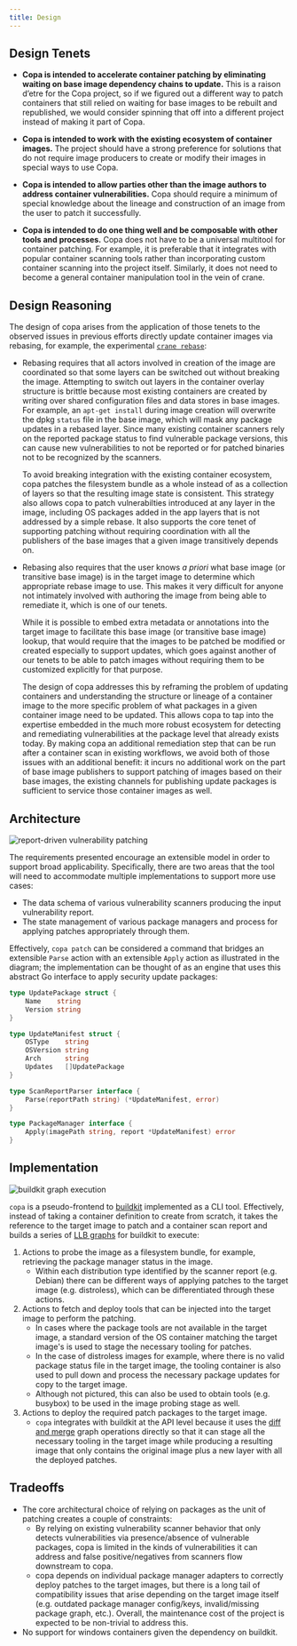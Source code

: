 ```yaml
---
title: Design
---
```


## Design Tenets

- **Copa is intended to accelerate container patching by eliminating waiting on base image dependency chains to update.** This is a raison d’etre for the Copa project, so if we figured out a different way to patch containers that still relied on waiting for base images to be rebuilt and republished, we would consider spinning that off into a different project instead of making it part of Copa.

- **Copa is intended to work with the existing ecosystem of container images.** The project should have a strong preference for solutions that do not require image producers to create or modify their images in special ways to use Copa.

- **Copa is intended to allow parties other than the image authors to address container vulnerabilities.** Copa should require a minimum of special knowledge about the lineage and construction of an image from the user to patch it successfully.

- **Copa is intended to do one thing well and be composable with other tools and processes.** Copa does not have to be a universal multitool for container patching. For example, it is preferable that it integrates with popular container scanning tools rather than incorporating custom container scanning into the project itself. Similarly, it does not need to become a general container manipulation tool in the vein of crane.

## Design Reasoning

The design of copa arises from the application of those tenets to the observed issues in previous efforts directly update container images via rebasing, for example, the experimental [`crane rebase`](https://github.com/google/go-containerregistry/blob/main/cmd/crane/rebase.md):

- Rebasing requires that all actors involved in creation of the image are coordinated so that some layers can be switched out without breaking the image. Attempting to switch out layers in the container overlay structure is brittle because most existing containers are created by writing over shared configuration files and data stores in base images. For example, an `apt-get install` during image creation will overwrite the dpkg `status` file in the base image, which will mask any package updates in a rebased layer. Since many existing container scanners rely on the reported package status to find vulnerable package versions, this can cause new vulnerabilities to not be reported or for patched binaries not to be recognized by the scanners.

  To avoid breaking integration with the existing container ecosystem, copa patches the filesystem bundle as a whole instead of as a collection of layers so that the resulting image state is consistent. This strategy also allows copa to patch vulnerabilties introduced at any layer in the image, including OS packages added in the app layers that is not addressed by a simple rebase. It also supports the core tenet of supporting patching without requiring coordination with all the publishers of the base images that a given image transitively depends on.

- Rebasing also requires that the user knows _a priori_ what base image (or transitive base image) is in the target image to determine which appropriate rebase image to use. This makes it very difficult for anyone not intimately involved with authoring the image from being able to remediate it, which is one of our tenets.

  While it is possible to embed extra metadata or annotations into the target image to facilitate this base image (or transitive base image) lookup, that would require that the images to be patched be modified or created especially to support updates, which goes against another of our tenets to be able to patch images without requiring them to be customized explicitly for that purpose.

  The design of copa addresses this by reframing the problem of updating containers and understanding the structure or lineage of a container image to the more specific problem of what packages in a given container image need to be updated. This allows copa to tap into the expertise embedded in the much more robust ecosystem for detecting and remediating vulnerabilities at the package level that already exists today. By making copa an additional remediation step that can be run after a container scan in existing workflows, we avoid both of those issues with an additional benefit: it incurs no additional work on the part of base image publishers to support patching of images based on their base images, the existing channels for publishing update packages is sufficient to service those container images as well.

## Architecture

<img title="report-driven vulnerability patching" src="/copacetic/website/img/vulnerability-patch.png" />

The requirements presented encourage an extensible model in order to support broad applicability. Specifically, there are two areas that the tool will need to accommodate multiple implementations to support more use cases:

- The data schema of various vulnerability scanners producing the input vulnerability report.
- The state management of various package managers and process for applying patches appropriately through them.

Effectively, `copa patch` can be considered a command that bridges an extensible `Parse` action with an extensible `Apply` action as illustrated in the diagram; the implementation can be thought of as an engine that uses this abstract Go interface to apply security update packages:

```go
type UpdatePackage struct {
    Name    string
    Version string
}

type UpdateManifest struct {
    OSType    string
    OSVersion string
    Arch      string
    Updates   []UpdatePackage
}

type ScanReportParser interface {
    Parse(reportPath string) (*UpdateManifest, error)
}

type PackageManager interface {
    Apply(imagePath string, report *UpdateManifest) error
}
```

## Implementation

<img title="buildkit graph execution" src="/copacetic/website/img/graph-execution.png" />

`copa` is a pseudo-frontend to [buildkit](https://github.com/moby/buildkit) implemented as a CLI tool. Effectively, instead of taking a container definition to create from scratch, it takes the reference to the target image to patch and a container scan report and builds a series of [LLB graphs](https://github.com/moby/buildkit/tree/99f6199fa6f0c34dbb3acfa57e00b7189a6a79d4#exploring-llb) for buildkit to execute:

1. Actions to probe the image as a filesystem bundle, for example, retrieving the package manager status in the image.
   - Within each distribution type identified by the scanner report (e.g. Debian) there can be different ways of applying patches to the target image (e.g. distroless), which can be differentiated through these actions.
2. Actions to fetch and deploy tools that can be injected into the target image to perform the patching.
   - In cases where the package tools are not available in the target image, a standard version of the OS container matching the target image's is used to stage the necessary tooling for patches.
   - In the case of distroless images for example, where there is no valid package status file in the target image, the tooling container is also used to pull down and process the necessary package updates for copy to the target image.
   - Although not pictured, this can also be used to obtain tools (e.g. busybox) to be used in the image probing stage as well.
3. Actions to deploy the required patch packages to the target image.
   - `copa` integrates with buildkit at the API level because it uses the [diff and merge](https://github.com/moby/buildkit/blob/99f6199fa6f0c34dbb3acfa57e00b7189a6a79d4/docs/merge%2Bdiff.md) graph operations directly so that it can stage all the necessary tooling in the target image while producing a resulting image that only contains the original image plus a new layer with all the deployed patches.

## Tradeoffs

- The core architectural choice of relying on packages as the unit of patching creates a couple of constraints:
  - By relying on existing vulnerability scanner behavior that only detects vulnerabilities via presence/absence of vulnerable packages, copa is limited in the kinds of vulnerabilities it can address and false positive/negatives from scanners flow downstream to copa.
  - copa depends on individual package manager adapters to correctly deploy patches to the target images, but there is a long tail of compatibility issues that arise depending on the target image itself (e.g. outdated package manager config/keys, invalid/missing package graph, etc.). Overall, the maintenance cost of the project is expected to be non-trivial to address this.
- No support for windows containers given the dependency on buildkit.